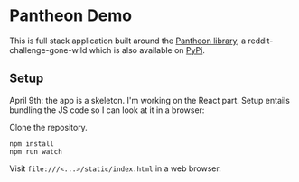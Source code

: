 # Pantheon Demo

This is full stack application built around the [Pantheon library](https://github.com/carawarner/pantheon), a reddit-challenge-gone-wild which is also available on [PyPi](https://pypi.org/project/pantheon-generator/).

## Setup

April 9th: the app is a skeleton. I'm working on the React part. Setup entails bundling the JS code so I can look at it in a browser:

Clone the repository.
```
npm install
npm run watch
```
Visit `file:///<...>/static/index.html` in a web browser.
